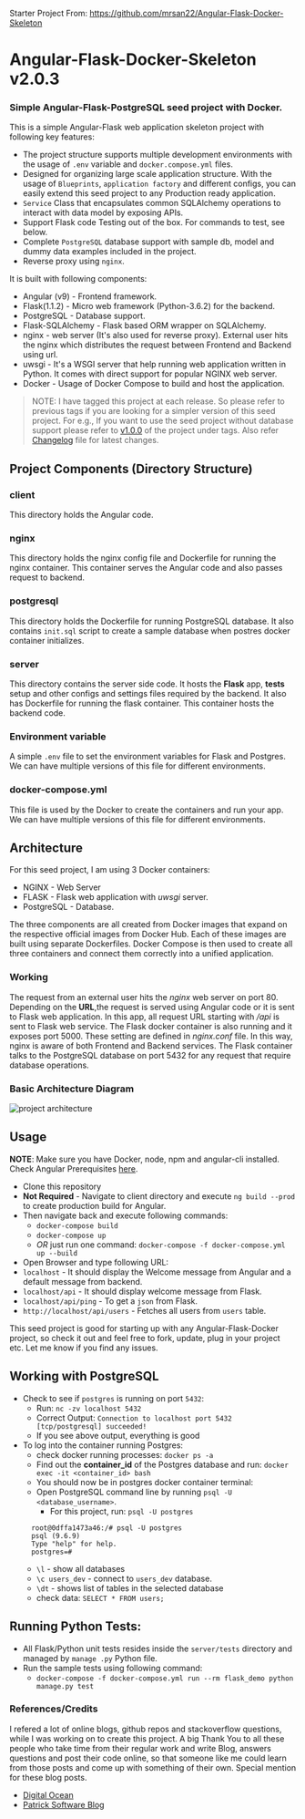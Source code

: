 Starter Project From: https://github.com/mrsan22/Angular-Flask-Docker-Skeleton
# Angular-Flask-Docker-Skeleton v2.0.3

### Simple Angular-Flask-PostgreSQL seed project with Docker.

This is a simple Angular-Flask web application skeleton project with following key
features:

- The project structure supports multiple development environments with the usage of `.env`
  variable and `docker.compose.yml` files.
- Designed for organizing large scale application structure. With the usage of `Blueprints`,
  `application factory` and different configs, you can easily extend this seed project to any
  Production ready application.
- `Service` Class that encapsulates common SQLAlchemy operations to interact with data model by
  exposing APIs.
- Support Flask code Testing out of the box. For commands to test, see below.
- Complete `PostgreSQL` database support with sample db, model and dummy data examples included in
  the project.
- Reverse proxy using `nginx`.

It is built with following components:

- Angular (v9) - Frontend framework.
- Flask(1.1.2) - Micro web framework (Python-3.6.2) for the backend.
- PostgreSQL - Database support.
- Flask-SQLAlchemy - Flask based ORM wrapper on SQLAlchemy.
- nginx - web server (It's also used for reverse proxy). External user hits the nginx which distributes the request between Frontend and Backend using url.
- uwsgi - It's a WSGI server that help running web application written in Python. It comes with direct support for popular NGINX web server.
- Docker - Usage of Docker Compose to build and host the application.

> NOTE: I have tagged this project at each release. So please refer to previous tags if you
> are looking for a simpler version of this seed project. For e.g., If you want to use
> the seed project without database support please refer to [v1.0.0](https://github.com/mrsan22/Angular-Flask-Docker-Skeleton/tree/v1.0.0) of
> the project under tags. Also refer [Changelog](https://github.com/mrsan22/Angular-Flask-Docker-Skeleton/blob/master/CHANGELOG.md) file for latest changes.

## Project Components (Directory Structure)

### client

This directory holds the Angular code.

### nginx

This directory holds the nginx config file and Dockerfile for running the nginx container. This container serves the Angular code and also passes request to backend.

### postgresql

This directory holds the Dockerfile for running PostgreSQL database. It also contains `init.sql`
script to create a sample database when postres docker container initializes.

### server

This directory contains the server side code. It hosts the **Flask** app, **tests** setup and
other configs and settings files required by the backend. It also has Dockerfile for running the
flask container. This container hosts the backend code.

### Environment variable

A simple `.env` file to set the environment variables for Flask and Postgres. We can have multiple
versions of this file for different environments.

### docker-compose.yml

This file is used by the Docker to create the containers and run your app. We can have multiple
versions of this file for different environments.

## Architecture

For this seed project, I am using 3 Docker containers:

- NGINX - Web Server
- FLASK - Flask web application with _uwsgi_ server.
- PostgreSQL - Database.

The three components are all created from Docker images that expand on the respective official
images from Docker Hub. Each of these images are built using separate Dockerfiles. Docker Compose
is then used to create all three containers and connect them correctly into a unified application.

### Working

The request from an external user hits the _nginx_ web server on port 80. Depending on the
**URL**,the request is served using Angular code or it is sent to Flask web application. In this
app, all request URL starting with _/api_ is sent to Flask web service. The Flask docker
container is also running and it exposes port 5000. These setting are defined in _nginx.conf_
file. In this way, nginx is aware of both Frontend and Backend services. The Flask container
talks to the PostgreSQL database on port 5432 for any request that require database operations.

### Basic Architecture Diagram

![project architecture](https://github.com/mrsan22/Angular-Flask-Docker-Skeleton/blob/master/project_architecture.png)

## Usage

**NOTE**: Make sure you have Docker, node, npm and angular-cli installed. Check Angular
Prerequisites [here](https://github.com/angular/angular-cli#prerequisites).

- Clone this repository
- **Not Required** - Navigate to client directory and execute `ng build --prod` to create production build for Angular.
- Then navigate back and execute following commands:
  - `docker-compose build`
  - `docker-compose up`
  - _OR_ just run one command: `docker-compose -f docker-compose.yml up --build`
- Open Browser and type following URL:
- `localhost` - It should display the Welcome message from Angular and a default message from
  backend.
- `localhost/api` - It should display welcome message from Flask.
- `localhost/api/ping` - To get a `json` from Flask.
- `http://localhost/api/users` - Fetches all users from `users` table.

This seed project is good for starting up with any Angular-Flask-Docker project, so check it out and feel free to fork, update, plug in your project etc. Let me know if you find any issues.

## Working with PostgreSQL

- Check to see if `postgres` is running on port `5432`:
  - Run: `nc -zv localhost 5432`
  - Correct Output: `Connection to localhost port 5432 [tcp/postgresql] succeeded!`
  - If you see above output, everything is good
- To log into the container running Postgres:
  - check docker running processes: `docker ps -a`
  - Find out the **container_id** of the Postgres database and run: `docker exec -it <container_id> bash`
  - You should now be in postgres docker container terminal:
  - Open PostgreSQL command line by running `psql -U <database_username>`.
    - For this project, run: `psql -U postgres`
  ```
    root@0dffa1473a46:/# psql -U postgres
    psql (9.6.9)
    Type "help" for help.
    postgres=#
  ```
  - `\l` - show all databases
  - `\c users_dev` - connect to `users_dev` database.
  - `\dt` - shows list of tables in the selected database
  - check data: `SELECT * FROM users;`

## Running Python Tests:

- All Flask/Python unit tests resides inside the `server/tests` directory and managed by `manage .py` Python file.
- Run the sample tests using following command:
  - `docker-compose -f docker-compose.yml run --rm flask_demo python manage.py test`

### References/Credits

I refered a lot of online blogs, github repos and stackoverflow questions, while I was working on to create this project. A big Thank You to all these people who take time from their regular work and write Blog, answers questions and post their code online, so that someone like me could learn from those posts and come up with something of their own. Special mention for these blog posts.

- [Digital Ocean](https://www.digitalocean.com/community/tutorials/how-to-serve-flask-applications-with-uwsgi-and-nginx-on-ubuntu-14-04)
- [Patrick Software Blog](http://www.patricksoftwareblog.com/how-to-use-docker-and-docker-compose-to-create-a-flask-application/)
